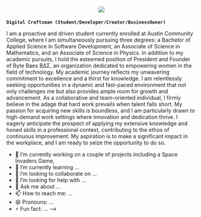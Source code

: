<h1 align="center">
    <img src="https://readme-typing-svg.herokuapp.com?font=Handlee&size=40&pause=1000&color=F734F6&center=true&width=435&lines=Hi%2C+Welcome!+%F0%9F%91%8B;+I'm+Marissa+Langham!;" />
</h1>

**`Digital Craftsman (Student/Developer/Creator/BusinessOwner)`**

I am a proactive and driven student currently enrolled at Austin Community College, where I am simultaneously pursuing three degrees: a Bachelor of Applied Science in Software Development, an Associate of Science in Mathematics, and an Associate of Science in Physics. In addition to my academic pursuits, I hold the esteemed position of President and Founder of Byte Baes BΔΣ, an organization dedicated to empowering women in the field of technology.
    My academic journey reflects my unwavering commitment to excellence and a thirst for knowledge. I am relentlessly seeking opportunities in a dynamic and fast-paced environment that not only challenges me but also provides ample room for growth and advancement. As a collaborative and team-oriented individual, I firmly believe in the adage that hard work prevails when talent falls short. My passion for acquiring new skills is boundless, and I am particularly drawn to high-demand work settings where innovation and dedication thrive. I eagerly anticipate the prospect of applying my extensive knowledge and honed skills in a professional context, contributing to the ethos of continuous improvement. My aspiration is to make a significant impact in the workplace, and I am ready to seize the opportunity to do so.

- 🔭 I’m currently working on a couple of projects including a Space Invaders Game, 
- 🌱 I’m currently learning ...
- 👯 I’m looking to collaborate on ...
- 🤔 I’m looking for help with ...
- 💬 Ask me about ...
- 📫 How to reach me: ...
- 😄 Pronouns: ...
- ⚡ Fun fact: ...
-->
